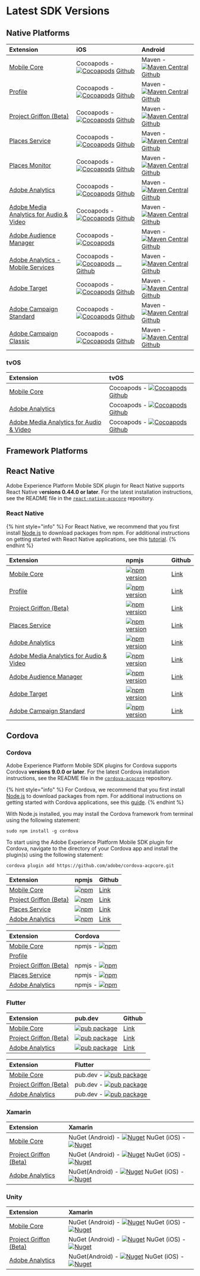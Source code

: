 # Latest SDK Versions

## Native Platforms

| Extension | iOS | Android |
| :--- | :--- | :--- |
| [Mobile Core](https://aep-sdks.gitbook.io/docs/using-mobile-extensions/mobile-core) | Cocoapods - [![Cocoapods](https://img.shields.io/cocoapods/v/ACPCore.svg?color=orange&label=ACPCore&logo=apple&logoColor=white&style=flat-square)](https://cocoapods.org/pods/ACPCore)  [Github](https://github.com/Adobe-Marketing-Cloud/acp-sdks/tree/master/iOS/ACPCore) | Maven - [![Maven Central](https://img.shields.io/maven-central/v/com.adobe.marketing.mobile/core.svg?logo=android&logoColor=white&label=core&style=flat-square)](https://mvnrepository.com/artifact/com.adobe.marketing.mobile/core)  [Github](https://github.com/Adobe-Marketing-Cloud/acp-sdks/tree/master/android) |
| [Profile](https://aep-sdks.gitbook.io/docs/using-mobile-extensions/profile) | Cocoapods - [![Cocoapods](https://img.shields.io/cocoapods/v/ACPUserProfile.svg?color=orange&label=ACPUserProfile&logo=apple&logoColor=white&style=flat-square)](https://cocoapods.org/pods/ACPUserProfile)  [Github](https://github.com/Adobe-Marketing-Cloud/acp-sdks/tree/master/iOS/ACPUserProfile) | Maven - [![Maven Central](https://img.shields.io/maven-central/v/com.adobe.marketing.mobile/userprofile.svg?logo=android&logoColor=white&label=userprofile&style=flat-square)](https://mvnrepository.com/artifact/com.adobe.marketing.mobile/userprofile)  [Github](https://github.com/Adobe-Marketing-Cloud/acp-sdks/tree/master/android) |
| [Project Griffon \(Beta\)](https://aep-sdks.gitbook.io/docs/beta/project-griffon) | Cocoapods - [![Cocoapods](https://img.shields.io/cocoapods/v/ACPGriffon.svg?color=orange&label=ACPGriffon&logo=apple&logoColor=white&style=flat-square)](https://cocoapods.org/pods/ACPGriffon)  [Github](https://github.com/Adobe-Marketing-Cloud/acp-sdks/tree/master/iOS/ACPGriffon) | Maven - [![Maven Central](https://img.shields.io/maven-central/v/com.adobe.marketing.mobile/griffon.svg?logo=android&logoColor=white)](https://mvnrepository.com/artifact/com.adobe.marketing.mobile/griffon)  [Github](https://github.com/Adobe-Marketing-Cloud/acp-sdks/tree/master/android) |
| [Places Service](https://docs.adobe.com/content/help/en/places/using/home.html) | Cocoapods - [![Cocoapods](https://img.shields.io/cocoapods/v/ACPPlaces.svg?color=orange&label=ACPPlaces&logo=apple&logoColor=white&style=flat-square)](https://cocoapods.org/pods/ACPPlaces)  [Github](https://github.com/Adobe-Marketing-Cloud/acp-sdks/tree/master/iOS/ACPPlaces) | Maven - [![Maven Central](https://img.shields.io/maven-central/v/com.adobe.marketing.mobile/places.svg?logo=android&logoColor=white&label=places&style=flat-square)](https://mvnrepository.com/artifact/com.adobe.marketing.mobile/places)  [Github](https://github.com/Adobe-Marketing-Cloud/acp-sdks/blob/master/android/places-1.0.0.aar) |
| [Places Monitor](https://docs.adobe.com/content/help/en/places/using/places-ext-aep-sdks/places-monitor-extension/places-monitor-extension.html) | Cocoapods - [![Cocoapods](https://img.shields.io/cocoapods/v/ACPPlacesMonitor.svg?color=orange&label=ACPPlacesMonitor&logo=apple&logoColor=white&style=flat-square)](https://cocoapods.org/pods/ACPPlacesMonitor)  [Github](https://github.com/adobe/places-monitor-ios) | Maven - [![Maven Central](https://img.shields.io/maven-central/v/com.adobe.marketing.mobile/places-monitor.svg?logo=android&logoColor=white&label=placesmonitor&style=flat-square)](https://mvnrepository.com/artifact/com.adobe.marketing.mobile/places-monitor)  [Github](https://github.com/adobe/places-monitor-android) |
| [Adobe Analytics](https://aep-sdks.gitbook.io/docs/using-mobile-extensions/adobe-analytics) | Cocoapods - [![Cocoapods](https://img.shields.io/cocoapods/v/ACPAnalytics.svg?color=orange&label=ACPAnalytics&logo=apple&logoColor=white&style=flat-square)](https://cocoapods.org/pods/ACPAnalytics)  [Github](https://github.com/Adobe-Marketing-Cloud/acp-sdks/tree/master/iOS/ACPAnalytics) | Maven - [![Maven Central](https://img.shields.io/maven-central/v/com.adobe.marketing.mobile/analytics.svg?logo=android&logoColor=white&label=analytics&style=flat-square)](https://mvnrepository.com/artifact/com.adobe.marketing.mobile/analytics)  [Github](https://github.com/Adobe-Marketing-Cloud/acp-sdks/tree/master/android) |
| [Adobe Media Analytics for Audio & Video](https://aep-sdks.gitbook.io/docs/using-mobile-extensions/adobe-media-analytics) | Cocoapods - [![Cocoapods](https://img.shields.io/cocoapods/v/ACPMedia.svg?color=orange&label=ACPMedia&logo=apple&logoColor=white&style=flat-square)](https://cocoapods.org/pods/ACPMedia)  [Github](https://github.com/Adobe-Marketing-Cloud/acp-sdks/tree/master/iOS/ACPMedia) | Maven - [![Maven Central](https://img.shields.io/maven-central/v/com.adobe.marketing.mobile/media.svg?logo=android&logoColor=white&label=media&style=flat-square)](https://mvnrepository.com/artifact/com.adobe.marketing.mobile/media)  [Github](https://github.com/Adobe-Marketing-Cloud/acp-sdks/tree/master/android) |
| [Adobe Audience Manager](https://aep-sdks.gitbook.io/docs/using-mobile-extensions/adobe-audience-manager) | Cocoapods - [![Cocoapods](https://img.shields.io/cocoapods/v/ACPAudience.svg?color=orange&label=ACPAudience&logo=apple&logoColor=white&style=flat-square)](https://cocoapods.org/pods/ACPAudience) | Maven - [![Maven Central](https://img.shields.io/maven-central/v/com.adobe.marketing.mobile/audience.svg?logo=android&logoColor=white&label=audience&style=flat-square)](https://mvnrepository.com/artifact/com.adobe.marketing.mobile/audience)  [Github](https://github.com/Adobe-Marketing-Cloud/acp-sdks/tree/master/android) |
| [Adobe Analytics - Mobile Services](https://aep-sdks.gitbook.io/docs/using-mobile-extensions/adobe-analytics-mobile-services) | Cocoapods - [![Cocoapods](https://img.shields.io/cocoapods/v/ACPMobileServices.svg?color=Orange&label=ACPMobileServices&logo=apple&logoColor=white&style=flat-square)](https://cocoapods.org/pods/ACPMobileServices) \_\_  [Github](https://github.com/Adobe-Marketing-Cloud/acp-sdks/releases/tag/v1.0.0-ACPMobileServices) | Maven - [![Maven Central](https://img.shields.io/maven-central/v/com.adobe.marketing.mobile/mobileservices.svg?logo=android&logoColor=white&label=mobileservices&style=flat-square)](https://mvnrepository.com/artifact/com.adobe.marketing.mobile/mobileservices)  [Github](https://github.com/Adobe-Marketing-Cloud/acp-sdks/tree/master/android) |
| [Adobe Target](https://aep-sdks.gitbook.io/docs/using-mobile-extensions/adobe-target) | Cocoapods - [![Cocoapods](https://img.shields.io/cocoapods/v/ACPTarget.svg?color=orange&label=ACPTarget&logo=apple&logoColor=white&style=flat-square)](https://cocoapods.org/pods/ACPTarget)  [Github](https://github.com/Adobe-Marketing-Cloud/acp-sdks/tree/master/iOS/ACPTarget) | Maven - [![Maven Central](https://img.shields.io/maven-central/v/com.adobe.marketing.mobile/target.svg?logo=android&logoColor=white&label=target&style=flat-square)](https://mvnrepository.com/artifact/com.adobe.marketing.mobile/target)  [Github](https://github.com/Adobe-Marketing-Cloud/acp-sdks/tree/master/android) |
| [Adobe Campaign Standard](https://aep-sdks.gitbook.io/docs/using-mobile-extensions/adobe-campaign-standard) | Cocoapods - [![Cocoapods](https://img.shields.io/cocoapods/v/ACPCampaign.svg?color=orange&label=ACPCampaign&logo=apple&logoColor=white&style=flat-square)](https://cocoapods.org/pods/ACPCampaign)  [Github](https://github.com/Adobe-Marketing-Cloud/acp-sdks/tree/master/iOS/ACPCampaign) | Maven - [![Maven Central](https://img.shields.io/maven-central/v/com.adobe.marketing.mobile/campaign.svg?logo=android&logoColor=white&label=campaign&style=flat-square)](https://mvnrepository.com/artifact/com.adobe.marketing.mobile/campaign)  [Github](https://github.com/Adobe-Marketing-Cloud/acp-sdks/tree/master/android) |
| [Adobe Campaign Classic](https://aep-sdks.gitbook.io/docs/using-mobile-extensions/adobe-campaignclassic) | Cocoapods - [![Cocoapods](https://img.shields.io/cocoapods/v/ACPCampaignClassic.svg?color=orange&label=ACPCampaignClassic&logo=apple&logoColor=white&style=flat-square)](https://cocoapods.org/pods/ACPCampaignClassic)  [Github](https://github.com/Adobe-Marketing-Cloud/acp-sdks/tree/master/iOS/ACPCampaignClassic) | Maven - [![Maven Central](https://img.shields.io/maven-central/v/com.adobe.marketing.mobile/campaignclassic.svg?logo=android&logoColor=white&label=campaignclassic&style=flat-square)](https://mvnrepository.com/artifact/com.adobe.marketing.mobile/campaignclassic)  [Github](https://github.com/Adobe-Marketing-Cloud/acp-sdks/tree/master/android) |

### tvOS

| Extension | tvOS |
| :--- | :--- |
| [Mobile Core](https://aep-sdks.gitbook.io/docs/using-mobile-extensions/mobile-core) | Cocoapods - [![Cocoapods](https://img.shields.io/cocoapods/v/ACPCore.svg?color=orange&label=ACPCore&logo=apple&logoColor=white&style=flat-square)](https://cocoapods.org/pods/ACPCore)  [Github](https://github.com/Adobe-Marketing-Cloud/acp-sdks/tree/master/iOS/ACPCore) |
| [Adobe Analytics](https://aep-sdks.gitbook.io/docs/using-mobile-extensions/adobe-analytics) | Cocoapods - [![Cocoapods](https://img.shields.io/cocoapods/v/ACPAnalytics.svg?color=orange&label=ACPAnalytics&logo=apple&logoColor=white&style=flat-square)](https://cocoapods.org/pods/ACPAnalytics)  [Github](https://github.com/Adobe-Marketing-Cloud/acp-sdks/tree/master/iOS/ACPAnalytics) |
| [Adobe Media Analytics for Audio & Video](https://aep-sdks.gitbook.io/docs/using-mobile-extensions/adobe-media-analytics) | Cocoapods - [![Cocoapods](https://img.shields.io/cocoapods/v/ACPMedia.svg?color=orange&label=ACPMedia&logo=apple&logoColor=white&style=flat-square)](https://cocoapods.org/pods/ACPMedia)  [Github](https://github.com/Adobe-Marketing-Cloud/acp-sdks/tree/master/iOS/ACPMedia) |

## Framework Platforms

## React Native

Adobe Experience Platform Mobile SDK plugin for React Native supports React Native v**ersions 0.44.0 or later**. For the latest installation instructions, see the README file in the [`react-native-acpcore`](https://github.com/adobe/react-native-acpcore) repository.

### React Native

{% hint style="info" %}
For React Native, we recommend that you first install [Node.js](https://nodejs.org/en/) to download packages from npm. For additional instructions on getting started with React Native applications, see this [tutorial](https://reactnative.dev/docs/getting-started).
{% endhint %}

| Extension | npmjs | Github |
| :--- | :--- | :--- |
| [Mobile Core](https://aep-sdks.gitbook.io/docs/using-mobile-extensions/mobile-core) | [![npm version](https://img.shields.io/npm/v/@adobe/react-native-acpcore.svg?color=green&label=%40adobe%2Freact-native-acpcore&logo=npm&style=flat-square)](https://badge.fury.io/js/%40adobe%2Freact-native-acpcore) | [Link](https://github.com/adobe/react-native-acpcore) |
| [Profile](https://aep-sdks.gitbook.io/docs/using-mobile-extensions/profile) | [![npm version](https://img.shields.io/npm/v/@adobe/react-native-acpuserprofile.svg?color=green&label=%40adobe%2Freact-native-acpuserprofile&logo=npm&style=flat-square)](https://badge.fury.io/js/%40adobe%2Freact-native-acpuserprofile) | [Link](https://github.com/adobe/react-native-acpcore) |
| [Project Griffon \(Beta\)](https://aep-sdks.gitbook.io/docs/beta/project-griffon) | [![npm version](https://img.shields.io/npm/v/@adobe/react-native-acpgriffon.svg?color=green&label=%40adobe%2Freact-native-acpgriffon&logo=npm&style=flat-square)](https://badge.fury.io/js/%40adobe%2Freact-native-acpgriffon) | [Link](https://github.com/adobe/react-native-acpgriffon) |
| [Places Service](https://docs.adobe.com/content/help/en/places/using/home.html) | [![npm version](https://img.shields.io/npm/v/@adobe/react-native-acpplaces.svg?color=green&label=%40adobe%2Freact-native-acpplaces&logo=npm&style=flat-square)](https://badge.fury.io/js/%40adobe%2Freact-native-acpplaces) | [Link](https://github.com/adobe/react-native-acpcore) |
| [Adobe Analytics](https://aep-sdks.gitbook.io/docs/using-mobile-extensions/adobe-analytics) |  [![npm version](https://img.shields.io/npm/v/@adobe/react-native-acpanalytics.svg?color=green&label=%40adobe%2Freact-native-acpanalytics&logo=npm&style=flat-square)](https://badge.fury.io/js/%40adobe%2Freact-native-acpanalytics) | [Link](https://github.com/adobe/react-native-acpcore) |
| [Adobe Media Analytics for Audio & Video](https://aep-sdks.gitbook.io/docs/using-mobile-extensions/adobe-media-analytics) | [![npm version](https://img.shields.io/npm/v/@adobe/react-native-acpmedia.svg?color=green&label=%40adobe%2Freact-native-acpmedia&logo=npm&style=flat-square)](https://www.npmjs.com/package/@adobe/react-native-acpmedia) | [Link](https://github.com/adobe/react-native-acpcore) |
| [Adobe Audience Manager](https://aep-sdks.gitbook.io/docs/using-mobile-extensions/adobe-audience-manager) | [![npm version](https://img.shields.io/npm/v/@adobe/react-native-acpaudience.svg?color=green&label=%40adobe%2Freact-native-acpaudience&logo=npm&style=flat-square)](https://badge.fury.io/js/%40adobe%2Freact-native-acpaudience) | [Link](https://github.com/adobe/react-native-acpcore) |
| [Adobe Target](https://aep-sdks.gitbook.io/docs/using-mobile-extensions/adobe-target) | [![npm version](https://img.shields.io/npm/v/@adobe/react-native-acptarget.svg?color=green&label=%40adobe%2Freact-native-acptarget&logo=npm&style=flat-square)](https://badge.fury.io/js/%40adobe%2Freact-native-acptarget) | [Link](https://github.com/adobe/react-native-acpcore) |
| [Adobe Campaign Standard](https://aep-sdks.gitbook.io/docs/using-mobile-extensions/adobe-campaign-standard) | [![npm version](https://img.shields.io/npm/v/@adobe/react-native-acpcampaign.svg?color=green&label=%40adobe%2Freact-native-acpcampaign&logo=npm&style=flat-square)](https://badge.fury.io/js/%40adobe%2Freact-native-acpcampaign) | [Link](https://github.com/adobe/react-native-acpcore) |

## Cordova

### Cordova

Adobe Experience Platform Mobile SDK plugins for Cordova supports Cordova **versions 9.0.0 or later**. For the latest Cordova installation instructions, see the README file in the [`cordova-acpcore`](https://github.com/adobe/cordova-acpcore) repository.

{% hint style="info" %}
For Cordova, we recommend that you first install [Node.js](https://nodejs.org/en/) to download packages from npm. For additional instructions on getting started with Cordova applications, see this [guide](https://netbeans.apache.org/kb/docs/webclient/cordova-gettingstarted.html).
{% endhint %}

With Node.js installed, you may install the Cordova framework from terminal using the following statement: 

```text
sudo npm install -g cordova
```

To start using the Adobe Experience Platform Mobile SDK plugin for Cordova, navigate to the directory of your Cordova app and install the plugin\(s\) using the following statement: 

```text
cordova plugin add https://github.com/adobe/cordova-acpcore.git
```

| Extension | npmjs | Github |
| :--- | :--- | :--- |
| [Mobile Core](https://aep-sdks.gitbook.io/docs/using-mobile-extensions/mobile-core) | [![npm](https://img.shields.io/npm/v/@adobe/cordova-acpcore?label=cordova-acpcore&logo=npm)](https://www.npmjs.com/package/@adobe/cordova-acpcore) | [Link](https://github.com/adobe/cordova-acpcore) |
| [Project Griffon \(Beta\)](https://aep-sdks.gitbook.io/docs/beta/project-griffon) | [![npm](https://img.shields.io/npm/v/@adobe/cordova-acpgriffon?label=cordova-acpgriffon&logo=npm)](https://www.npmjs.com/package/@adobe/cordova-acpgriffon) | [Link](https://github.com/adobe/cordova-acpcore) |
| [Places Service](https://docs.adobe.com/content/help/en/places/using/home.html) | [![npm](https://img.shields.io/npm/v/@adobe/cordova-acpplaces?label=cordova-acpplaces&logo=npm)](https://www.npmjs.com/package/@adobe/cordova-acpplaces) | [Link](https://github.com/adobe/cordova-acpcore) |
| [Adobe Analytics](https://aep-sdks.gitbook.io/docs/using-mobile-extensions/adobe-analytics) | [![npm](https://img.shields.io/npm/v/@adobe/cordova-acpanalytics?label=cordova-acpanalytics&logo=npm)](https://www.npmjs.com/package/@adobe/cordova-acpanalytics) | [Link](https://github.com/adobe/cordova-acpcore) |

| Extension | Cordova |
| :--- | :--- |
| [Mobile Core](https://aep-sdks.gitbook.io/docs/using-mobile-extensions/mobile-core) | npmjs - [![npm](https://img.shields.io/npm/v/@adobe/cordova-acpcore?label=cordova-acpcore&logo=npm)](https://www.npmjs.com/package/@adobe/cordova-acpcore) |
| [Profile](https://aep-sdks.gitbook.io/docs/using-mobile-extensions/profile) |  |
| [Project Griffon \(Beta\)](https://aep-sdks.gitbook.io/docs/beta/project-griffon) | npmjs - [![npm](https://img.shields.io/npm/v/@adobe/cordova-acpgriffon?label=cordova-acpgriffon&logo=npm)](https://www.npmjs.com/package/@adobe/cordova-acpgriffon) |
| [Places Service](https://docs.adobe.com/content/help/en/places/using/home.html) | npmjs - [![npm](https://img.shields.io/npm/v/@adobe/cordova-acpplaces?label=cordova-acpplaces&logo=npm)](https://www.npmjs.com/package/@adobe/cordova-acpplaces) |
| [Adobe Analytics](https://aep-sdks.gitbook.io/docs/using-mobile-extensions/adobe-analytics) | npmjs - [![npm](https://img.shields.io/npm/v/@adobe/cordova-acpanalytics?label=cordova-acpanalytics&logo=npm)](https://www.npmjs.com/package/@adobe/cordova-acpanalytics) |

### Flutter

| Extension | pub.dev | Github |
| :--- | :--- | :--- |
| [Mobile Core](https://aep-sdks.gitbook.io/docs/using-mobile-extensions/mobile-core) | [![pub package](https://img.shields.io/pub/v/flutter_acpcore.svg)](https://pub.dartlang.org/packages/flutter_acpcore) | [Link](https://github.com/adobe/flutter_acpcore) |
| [Project Griffon \(Beta\)](https://aep-sdks.gitbook.io/docs/beta/project-griffon) | [![pub package](https://img.shields.io/pub/v/flutter_griffon.svg)](https://pub.dartlang.org/packages/flutter_griffon) | [Link](https://github.com/adobe/flutter_acpgriffon) |
| [Adobe Analytics](https://aep-sdks.gitbook.io/docs/using-mobile-extensions/adobe-analytics) | [![pub package](https://img.shields.io/pub/v/flutter_acpanalytics.svg)](https://pub.dartlang.org/packages/flutter_acpanalytics) | [Link](https://github.com/adobe/flutter_acpanalytics) |

| Extension | Flutter |
| :--- | :--- |
| [Mobile Core](https://aep-sdks.gitbook.io/docs/using-mobile-extensions/mobile-core) | pub.dev - [![pub package](https://img.shields.io/pub/v/flutter_acpcore.svg)](https://pub.dartlang.org/packages/flutter_acpcore) |
| [Project Griffon \(Beta\)](https://aep-sdks.gitbook.io/docs/beta/project-griffon) | pub.dev - [![pub package](https://img.shields.io/pub/v/flutter_griffon.svg)](https://pub.dartlang.org/packages/flutter_griffon) |
| [Adobe Analytics](https://aep-sdks.gitbook.io/docs/using-mobile-extensions/adobe-analytics) | pub.dev - [![pub package](https://img.shields.io/pub/v/flutter_acpanalytics.svg)](https://pub.dartlang.org/packages/flutter_acpanalytics) |

### Xamarin

| Extension | Xamarin |
| :--- | :--- |
| [Mobile Core](https://aep-sdks.gitbook.io/docs/using-mobile-extensions/mobile-core) | NuGet \(Android\) - [![Nuget](https://img.shields.io/nuget/v/Adobe.ACPCore.Android?label=Adobe.ACPCore.Android&logo=xamarin)](https://www.nuget.org/packages/Adobe.ACPCore.Android/)    NuGet \(iOS\) - [![Nuget](https://img.shields.io/nuget/v/Adobe.ACPCore.iOS?label=Adobe.ACPCore.iOS&logo=xamarin)](https://www.nuget.org/packages/Adobe.ACPCore.iOS/) |
| [Project Griffon \(Beta\)](https://aep-sdks.gitbook.io/docs/beta/project-griffon) | NuGet \(Android\) - [![Nuget](https://img.shields.io/nuget/v/Adobe.ACPGriffon.Android?label=Adobe.ACPGriffon.Android&logo=xamarin)](https://www.nuget.org/packages/Adobe.ACPGriffon.Android/)    NuGet \(iOS\) - [![Nuget](https://img.shields.io/nuget/v/Adobe.ACPGriffon.iOS?label=Adobe.ACPGriffon.iOS&logo=xamarin)](https://www.nuget.org/packages/Adobe.ACPGriffon.iOS/) |
| [Adobe Analytics](https://aep-sdks.gitbook.io/docs/using-mobile-extensions/adobe-analytics) | NuGet\(Android\) - [![Nuget](https://img.shields.io/nuget/v/Adobe.ACPAnalytics.Android?label=Adobe.ACPAnalytics.Android&logo=xamarin)](https://www.nuget.org/packages/Adobe.ACPAnalytics.Android/)    NuGet \(iOS\) - [![Nuget](https://img.shields.io/nuget/v/Adobe.ACPAnalytics.iOS?label=Adobe.ACPAnalytics.iOS&logo=xamarin)](https://www.nuget.org/packages/Adobe.ACPAnalytics.iOS/) |

### Unity

| Extension | Xamarin |
| :--- | :--- |
| [Mobile Core](https://aep-sdks.gitbook.io/docs/using-mobile-extensions/mobile-core) | NuGet \(Android\) - [![Nuget](https://img.shields.io/nuget/v/Adobe.ACPCore.Android?label=Adobe.ACPCore.Android&logo=xamarin)](https://www.nuget.org/packages/Adobe.ACPCore.Android/)   NuGet \(iOS\) - [![Nuget](https://img.shields.io/nuget/v/Adobe.ACPCore.iOS?label=Adobe.ACPCore.iOS&logo=xamarin)](https://www.nuget.org/packages/Adobe.ACPCore.iOS/) |
| [Project Griffon \(Beta\)](https://aep-sdks.gitbook.io/docs/beta/project-griffon) | NuGet \(Android\) - [![Nuget](https://img.shields.io/nuget/v/Adobe.ACPGriffon.Android?label=Adobe.ACPGriffon.Android&logo=xamarin)](https://www.nuget.org/packages/Adobe.ACPGriffon.Android/)   NuGet \(iOS\) - [![Nuget](https://img.shields.io/nuget/v/Adobe.ACPGriffon.iOS?label=Adobe.ACPGriffon.iOS&logo=xamarin)](https://www.nuget.org/packages/Adobe.ACPGriffon.iOS/) |
| [Adobe Analytics](https://aep-sdks.gitbook.io/docs/using-mobile-extensions/adobe-analytics) | NuGet\(Android\) - [![Nuget](https://img.shields.io/nuget/v/Adobe.ACPAnalytics.Android?label=Adobe.ACPAnalytics.Android&logo=xamarin)](https://www.nuget.org/packages/Adobe.ACPAnalytics.Android/)   NuGet \(iOS\) - [![Nuget](https://img.shields.io/nuget/v/Adobe.ACPAnalytics.iOS?label=Adobe.ACPAnalytics.iOS&logo=xamarin)](https://www.nuget.org/packages/Adobe.ACPAnalytics.iOS/) |

